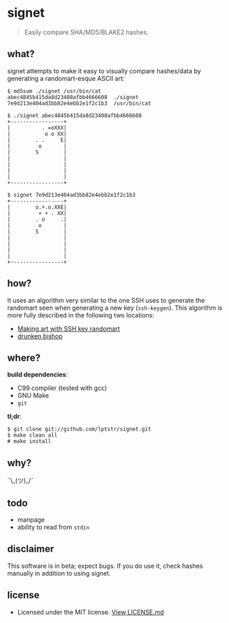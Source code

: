 # signet

> Easily compare SHA/MD5/BLAKE2 hashes.

## what?

signet attempts to make it easy to visually compare hashes/data by generating a
randomart-esque ASCII art:

```
$ md5sum ./signet /usr/bin/cat
abec4845b415da8d23408afbb4666608  ./signet
7e9d213e404ad3bb82e4ebb2e1f2c1b3  /usr/bin/cat

$ ./signet abec4845b415da8d23408afbb4666608
+-----------------+
|          . =oXXX|
|           o o XX|
|        . .     E|
|         o       |
|        S        |
|                 |
|                 |
|                 |
|                 |
+-----------------+

$ signet 7e9d213e404ad3bb82e4ebb2e1f2c1b3
+-----------------+
|        o.+.o.XXE|
|         + + . XX|
|        . o     .|
|         o       |
|        S        |
|                 |
|                 |
|                 |
|                 |
+-----------------+
```

## how?

It uses an algorithm very similar to the one SSH uses to generate the
randomart seen when generating a new key (`ssh-keygen`). This algorithm
is more fully described in the following two locations:

- [Making art with SSH key randomart](https://blog.benjojo.co.uk/post/ssh-randomart-how-does-it-work-art)
- [drunken bishop](http://www.dirk-loss.de/sshvis/drunken_bishop.pdf)

## where?

**build dependencies**:
- C99 compiler (tested with gcc)
- GNU Make
- `git`

**tl;dr**:
```
$ git clone git://github.com/lptstr/signet.git
$ make clean all
# make install
```

## why?

¯\\\_(ツ)\_/¯

## todo

- manpage
- ability to read from `stdin`

## disclaimer

This software is in beta; expect bugs. If you do use it, check hashes
manually in addition to using signet.

## license

- Licensed under the MIT license. [View LICENSE.md](LICENSE.md)
